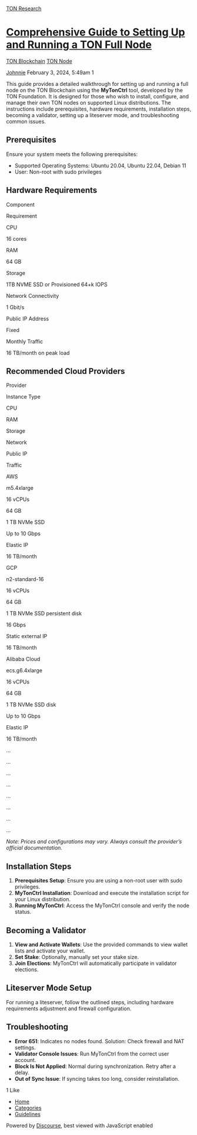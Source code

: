 [TON Research](/)

# [Comprehensive Guide to Setting Up and Running a TON Full Node](/t/comprehensive-guide-to-setting-up-and-running-a-ton-full-node/129)

[TON Blockchain](/c/ton-blockchain/build-node/21)  [TON Node](/c/ton-blockchain/build-node/21) 

    

[Johnnie](https://tonresear.ch/u/Johnnie)  February 3, 2024, 5:49am  1

This guide provides a detailed walkthrough for setting up and running a full node on the TON Blockchain using the **MyTonCtrl** tool, developed by the TON Foundation. It is designed for those who wish to install, configure, and manage their own TON nodes on supported Linux distributions. The instructions include prerequisites, hardware requirements, installation steps, becoming a validator, setting up a liteserver mode, and troubleshooting common issues.

## [](#prerequisites-1)Prerequisites

Ensure your system meets the following prerequisites:

*   Supported Operating Systems: Ubuntu 20.04, Ubuntu 22.04, Debian 11
*   User: Non-root with sudo privileges

## [](#hardware-requirements-2)Hardware Requirements

Component

Requirement

CPU

16 cores

RAM

64 GB

Storage

1TB NVME SSD or Provisioned 64+k IOPS

Network Connectivity

1 Gbit/s

Public IP Address

Fixed

Monthly Traffic

16 TB/month on peak load

## [](#recommended-cloud-providers-3)Recommended Cloud Providers

Provider

Instance Type

CPU

RAM

Storage

Network

Public IP

Traffic

AWS

m5.4xlarge

16 vCPUs

64 GB

1 TB NVMe SSD

Up to 10 Gbps

Elastic IP

16 TB/month

GCP

n2-standard-16

16 vCPUs

64 GB

1 TB NVMe SSD persistent disk

16 Gbps

Static external IP

16 TB/month

Alibaba Cloud

ecs.g6.4xlarge

16 vCPUs

64 GB

1 TB NVMe SSD disk

Up to 10 Gbps

Elastic IP

16 TB/month

…

…

…

…

…

…

…

…

_Note: Prices and configurations may vary. Always consult the provider’s official documentation._

## [](#installation-steps-4)Installation Steps

1.  **Prerequisites Setup**: Ensure you are using a non-root user with sudo privileges.
2.  **MyTonCtrl Installation**: Download and execute the installation script for your Linux distribution.
3.  **Running MyTonCtrl**: Access the MyTonCtrl console and verify the node status.

## [](#becoming-a-validator-5)Becoming a Validator

1.  **View and Activate Wallets**: Use the provided commands to view wallet lists and activate your wallet.
2.  **Set Stake**: Optionally, manually set your stake size.
3.  **Join Elections**: MyTonCtrl will automatically participate in validator elections.

## [](#liteserver-mode-setup-6)Liteserver Mode Setup

For running a liteserver, follow the outlined steps, including hardware requirements adjustment and firewall configuration.

## [](#troubleshooting-7)Troubleshooting

*   **Error 651**: Indicates no nodes found. Solution: Check firewall and NAT settings.
*   **Validator Console Issues**: Run MyTonCtrl from the correct user account.
*   **Block Is Not Applied**: Normal during synchronization. Retry after a delay.
*   **Out of Sync Issue**: If syncing takes too long, consider reinstallation.

  1 Like

*   [Home](/)
*   [Categories](/categories)
*   [Guidelines](/guidelines)

Powered by [Discourse](https://www.discourse.org), best viewed with JavaScript enabled